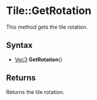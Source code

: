 # Tile::GetRotation

This method gets the tile rotation.

## Syntax

- [Vec3](Vec3.md) **GetRotation**()

## Returns

Returns the tile rotation.
